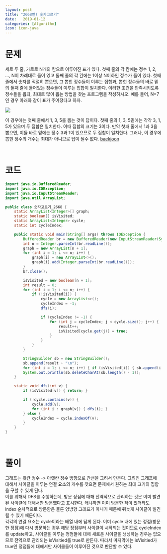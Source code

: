 ```yaml
---
layout: post
title: "2668번) 숫자고르기"
date:   2019-01-12
categories: [Algorithm]
icon: icon-java
---
```


# 문제
세로 두 줄, 가로로 N개의 칸으로 이루어진 표가 있다. 첫째 줄의 각 칸에는 정수 1, 2, …, N이 차례대로 들어 있고 둘째 줄의 각 칸에는 1이상 N이하인 정수가 들어 있다. 첫째 줄에서 숫자를 적절히 뽑으면, 그 뽑힌 정수들이 이루는 집합과, 뽑힌 정수들의 바로 밑의 둘째 줄에 들어있는 정수들이 이루는 집합이 일치한다. 이러한 조건을 만족시키도록 정수들을 뽑되, 최대로 많이 뽑는 방법을 찾는 프로그램을 작성하시오. 예를 들어, N=7인 경우 아래와 같이 표가 주어졌다고 하자.

![](https://www.acmicpc.net/upload/images/u5JZnfExdtFXjmR.png)

이 경우에는 첫째 줄에서 1, 3, 5를 뽑는 것이 답이다. 첫째 줄의 1, 3, 5밑에는 각각 3, 1, 5가 있으며 두 집합은 일치한다. 이때 집합의 크기는 3이다. 만약 첫째 줄에서 1과 3을 뽑으면, 이들 바로 밑에는 정수 3과 1이 있으므로 두 집합이 일치한다. 그러나, 이 경우에 뽑힌 정수의 개수는 최대가 아니므로 답이 될수 없다. [baekjoon](https://www.acmicpc.net/problem/2668)

<br>

# 코드
```java
import java.io.BufferedReader;
import java.io.IOException;
import java.io.InputStreamReader;
import java.util.ArrayList;

public class 숫자고르기_2668 {
    static ArrayList<Integer>[] graph;
    static boolean[] isVisited;
    static ArrayList<Integer> cycle;
    static int cycleIndex;

    public static void main(String[] args) throws IOException {
        BufferedReader br = new BufferedReader(new InputStreamReader(System.in));
        int n = Integer.parseInt(br.readLine());
        graph = new ArrayList[n + 1];
        for (int i = 1; i <= n; i++) {
            graph[i] = new ArrayList<>();
            graph[i].add(Integer.parseInt(br.readLine()));
        }
        br.close();

        isVisited = new boolean[n + 1];
        int result = 0;
        for (int i = 1; i <= n; i++) {
            if (!isVisited[i]) {
                cycle = new ArrayList<>();
                cycleIndex = -1;
                dfs(i);

                if (cycleIndex != -1) {
                    for (int j = cycleIndex; j < cycle.size(); j++) {
                        result++;
                        isVisited[cycle.get(j)] = true;
                    }
                }
            }
        }

        StringBuilder sb = new StringBuilder();
        sb.append(result + "\n");
        for (int i = 1; i <= n; i++) { if (isVisited[i]) { sb.append(i + "\n"); } }
        System.out.println(sb.deleteCharAt(sb.length() - 1));
    }

    static void dfs(int v) {
        if (isVisited[v]) { return; }

        if (!cycle.contains(v)) {
            cycle.add(v);
            for (int i : graph[v]) { dfs(i); }
        } else {
            cycleIndex = cycle.indexOf(v);
        }
    }
}
```

<br>

# 풀이
그래프는 윗칸 정수 -> 아랫칸 정수 방향으로 간선을 그려서 만든다. 그려진 그래프에 대해서 사이클을 이루는 연결 요소의 개수를 찾으면 문제에서 원하는 최대 크기의 집합을 구할 수 있게 된다.  
이를 위해서 DFS를 수행하는데, 방문 정점에 대해 전역적으로 관리하는 것은 이미 발견된 사이클에 대해서만 방문했다고 표시한다. 왜냐하면 이미 방문한 적이 있더라도 index 순차적으로 방문함은 물론 양방향 그래프가 아니기 때문에 뒤늦게 사이클이 발견될 수 있기 때문이다.  
각각의 연결 요소는 cycle이라는 배열 내에 담게 된다. 이미 cycle 내에 있는 정점(방문한 정점)에 다시 방문하는 경우 해당 정점부터 사이클이 시작되는 것이므로 cycleIndex를 update하고, 사이클을 이루는 정점들에 대해 새로운 사이클을 생성하는 경우는 없으므로 전역으로 관리되는 isVisitied를 true로 만든다. 따라서 마지막에는 isVisitied가 true인 정점들에 대해서만 사이클들이 이루어진 것으로 판단할 수 있다.

